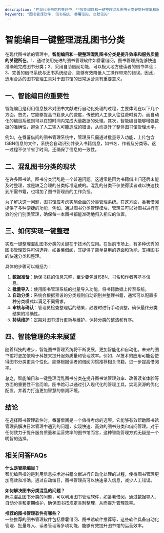 ```yaml
---
description: "在现代图书馆的管理中，**智能编目和一键整理混乱图书分类是提升效率和服务质量的关键所在**。1、通过使用先进的图书管理软件如番薯借阅，图书管理员能够快速准确地完成图书分类；2、采用自助借阅功能，可以极大地方便读者的借书体验；3、完善的借书系统与还书系统结合，能够有效降低人工操作带来的错误。因此，选用合适的图书管理工具对于图书馆的日常运营具有重要意义。"
keywords: "图书管理软件, 借书系统, 番薯借阅, 自助借阅"
---
```

# 智能编目一键整理混乱图书分类  

  

在现代图书馆的管理中，**智能编目和一键整理混乱图书分类是提升效率和服务质量的关键所在**。1、通过使用先进的图书管理软件如番薯借阅，图书管理员能够快速准确地完成图书分类；2、采用自助借阅功能，可以极大地方便读者的借书体验；3、完善的借书系统与还书系统结合，能够有效降低人工操作带来的错误。因此，选用合适的图书管理工具对于图书馆的日常运营具有重要意义。

## 一、智能编目的重要性  
智能编目是利用信息技术对图书文献进行自动化处理的过程，主要体现在以下几个方面。首先，它能够提高书籍录入的速度，传统的人工录入往往费时费力，而自动化的编目系统则可以在短时间内完成大量数据的处理。其次，智能编目能够增强数据的准确性，避免了人工输入可能造成的错误，从而提升了整体图书馆管理水平。

例如，在番薯借阅的图书管理系统中，管理员只需通过批量导入功能，上传包含ISBN信息的文件，系统会自动识别并录入书籍信息，如书名、作者及分类等。这一过程不仅节省了时间，还确保了信息的一致性。

## 二、混乱图书分类的现状  
在许多图书馆，图书分类混乱是一个普遍问题。这通常是因为书籍借出归还后未能及时整理，或是缺乏合理的分类标准造成的。混乱的分类不仅使得读者难以快速找到所需书籍，也增加了图书管理员的工作负担。

为了解决这一问题，图书馆应考虑实施全面的分类管理系统。在这方面，番薯借阅提供了多种便捷的功能，例如，通过图书分类管理模块，管理员可以对图书进行有效的分门别类管理，确保每一本图书都能准确地归入相应的位置。

## 三、如何实现一键整理  
实现一键整理混乱图书分类的关键在于技术的应用。在当前市场上，有多种优秀的图书管理软件可供选择，如番薯借阅，其提供了简单易用的界面和功能，支持图书的快速分类和整理。

具体的步骤可以概括为：
1. **数据准备**：确保书籍的信息完整，至少要包含ISBN、书名和作者等基本信息。
2. **批量导入**：使用图书管理系统的批量导入功能，将书籍数据上传至系统。
3. **自动分类**：系统会根据预设的分类规则自动识别并整理书籍，通常可以配置多种分类模式以满足不同需求。
4. **审核与确认**：管理员检查整理后的结果，必要时进行手动调整，确保最终分类结果的准确性。
5. **持续维护**：定期对图书进行更新与维护，保持分类的整洁和有序。

## 四、智能管理的未来展望  
随着科技的进步，智能图书管理系统将不断发展，更加智能化和自动化。未来的图书馆将更加依赖于科技来提升服务质量和管理效率。例如，AI技术的应用可能会使得图书分类更具个性化，能够根据读者的借阅习惯推荐相关书籍，进一步提高借阅率。

总之，智能编目和一键整理混乱图书分类在提升图书馆管理效率、改善读者体验等方面的重要性不言而喻。图书馆可以通过引入现代化的管理工具，实现资源的优化配置，并着力打造更加智慧的借阅环境。

## 结论  
在选择图书管理软件时，番薯借阅是一个值得考虑的选项。它能够有效帮助图书馆管理员解决日常管理中遇到的问题，实现快速、高效的图书分类和借阅管理。对于任何致力于提升服务质量和运营效率的图书馆而言，这种智能管理方式无疑是一个明智的选择。

## 相关问答FAQs  
**什么是智能编目？**  
智能编目指的是利用信息技术对书籍文献进行自动化处理的过程，使得图书管理更加高效和准确。通过自动编目，图书管理员可以快速录入信息，减少人工错误。

**如何解决图书分类混乱的问题？**  
解决混乱图书分类的问题，可以利用图书管理软件，如番薯借阅，通过数据导入、自动分类和定期维护，确保图书按规定类别整理，从而提升管理效率。

**推荐的图书管理软件有哪些？**  
一些推荐的图书管理软件包括番薯借阅、图书馆软件推荐等，这些软件具备自动化管理、批量导入、读者管理等多项功能，能够有效提升图书馆的运营效率。
